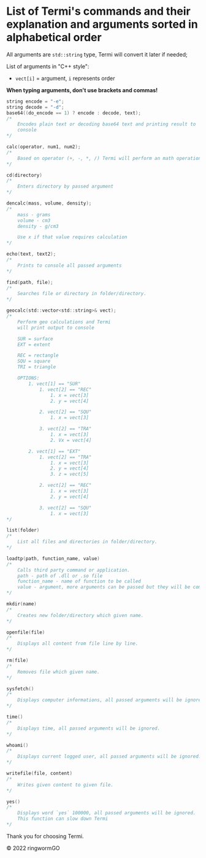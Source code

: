 # List of Termi's commands and their explanation and arguments sorted in alphabetical order

All arguments are `std::string` type, Termi will convert it later if needed;

List of arguments in "C++ style":
 - `vect[i]` = argument, `i` represents order

**When typing arguments, don't use brackets and commas!**

```c
string encode = "-e";
string decode = "-d";
base64((do_encode == 1) ? encode : decode, text);
/* 
    Encodes plain text or decoding base64 text and printing result to 
    console
*/
```

```c
calc(operator, num1, num2);
/* 
    Based on operator (+, -, *, /) Termi will perform an math operation and print result to console.
*/
```

```c
cd(directory)
/*
    Enters directory by passed argument
*/
```

```c
dencalc(mass, volume, density);
/*
    mass - grams
    volume - cm3
    density - g/cm3

    Use x if that value requires calculation
*/
```

```c
echo(text, text2);
/*
    Prints to console all passed arguments
*/
```

```c
find(path, file);
/*
    Searches file or directory in folder/directory.
*/
```

```c
geocalc(std::vector<std::string>& vect);
/*
    Perform geo calculations and Termi 
    will print output to console

    SUR = surface
    EXT = extent

    REC = rectangle
    SQU = square
    TRI = triangle

    OPTIONS:
        1. vect[1] == "SUR"
            1. vect[2] == "REC"
                1. x = vect[3]
                2. y = vect[4]

            2. vect[2] == "SQU"
                1. x = vect[3]

            3. vect[2] == "TRA"
                1. x = vect[3]
                2. Vx = vect[4]

        2. vect[1] == "EXT"
            1. vect[2] == "TRA"
                1. x = vect[3]
                2. y = vect[4]
                3. z = vect[5]

            2. vect[2] == "REC"
                1. x = vect[3]
                2. y = vect[4]

            3. vect[2] == "SQU"
                1. x = vect[3]
*/
```

```c
list(folder)
/* 
    List all files and directories in folder/directory.
*/
```

```c
loadtp(path, function_name, value)
/* 
    Calls third party command or application.
    path - path of .dll or .so file
    function_name - name of function to be called
    value - argument, more arguments can be passed but they will be combined in one string
*/
```

```c
mkdir(name)
/* 
    Creates new folder/directory which given name.
*/
```

```c
openfile(file)
/* 
    Displays all content from file line by line.
*/
```

```c
rm(file)
/* 
    Removes file which given name.
*/
```

```c
sysfetch()
/* 
    Displays computer informations, all passed arguments will be ignored.
*/
```


```c
time()
/* 
    Displays time, all passed arguments will be ignored.
*/
```


```c
whoami()
/* 
    Displays current logged user, all passed arguments will be ignored.
*/
```

```c
writefile(file, content)
/* 
    Writes given content to given file.
*/
```

```c
yes()
/* 
    Displays word `yes` 100000, all passed arguments will be ignored.
    This function can slow down Termi
*/
```

Thank you for choosing Termi.

© 2022 ringwormGO
